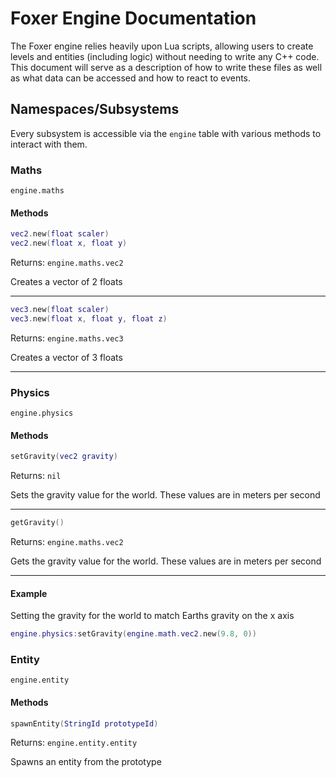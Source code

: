 # Foxer Engine Documentation
The Foxer engine relies heavily upon Lua scripts, allowing users to
create levels and entities (including logic) without needing to write
any C++ code. This document will serve as a description of how to write
these files as well as what data can be accessed and how to react to events.

## Namespaces/Subsystems
Every subsystem is accessible via the `engine` table with various methods to interact with them.

### Maths
`engine.maths`
#### Methods
```lua
vec2.new(float scaler)
vec2.new(float x, float y)
```
Returns: `engine.maths.vec2`

Creates a vector of 2 floats
***

```lua
vec3.new(float scaler)
vec3.new(float x, float y, float z)
```
Returns: `engine.maths.vec3`

Creates a vector of 3 floats
***

### Physics
`engine.physics`
#### Methods
```lua
setGravity(vec2 gravity)
```
Returns: `nil`

Sets the gravity value for the world. These values are in meters per second
***

```lua
getGravity()
```
Returns: `engine.maths.vec2`

Gets the gravity value for the world. These values are in meters per second
***
#### Example
Setting the gravity for the world to match Earths gravity on the x axis

```lua
engine.physics:setGravity(engine.math.vec2.new(9.8, 0))
```

### Entity
`engine.entity`
#### Methods
```lua
spawnEntity(StringId prototypeId)
```
Returns: `engine.entity.entity`

Spawns an entity from the prototype